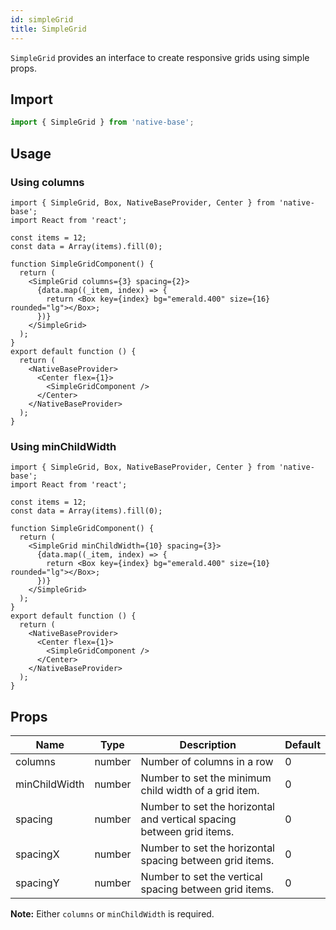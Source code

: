 ```yaml
---
id: simpleGrid
title: SimpleGrid
---
```


`SimpleGrid` provides an interface to create responsive grids using simple props.

## Import

```jsx
import { SimpleGrid } from 'native-base';
```

## Usage

### Using columns

```SnackPlayer name=SimpleGrid%20Usage
import { SimpleGrid, Box, NativeBaseProvider, Center } from 'native-base';
import React from 'react';

const items = 12;
const data = Array(items).fill(0);

function SimpleGridComponent() {
  return (
    <SimpleGrid columns={3} spacing={2}>
      {data.map((_item, index) => {
        return <Box key={index} bg="emerald.400" size={16} rounded="lg"></Box>;
      })}
    </SimpleGrid>
  );
}
export default function () {
  return (
    <NativeBaseProvider>
      <Center flex={1}>
        <SimpleGridComponent />
      </Center>
    </NativeBaseProvider>
  );
}
```

### Using minChildWidth

```SnackPlayer name=SimpleGrid%20minWidthChild
import { SimpleGrid, Box, NativeBaseProvider, Center } from 'native-base';
import React from 'react';

const items = 12;
const data = Array(items).fill(0);

function SimpleGridComponent() {
  return (
    <SimpleGrid minChildWidth={10} spacing={3}>
      {data.map((_item, index) => {
        return <Box key={index} bg="emerald.400" size={10} rounded="lg"></Box>;
      })}
    </SimpleGrid>
  );
}
export default function () {
  return (
    <NativeBaseProvider>
      <Center flex={1}>
        <SimpleGridComponent />
      </Center>
    </NativeBaseProvider>
  );
}
```

## Props

| Name          | Type   | Description                                                           | Default |
| ------------- | ------ | --------------------------------------------------------------------- | ------- |
| columns       | number | Number of columns in a row                                            | 0       |
| minChildWidth | number | Number to set the minimum child width of a grid item.                 | 0       |
| spacing       | number | Number to set the horizontal and vertical spacing between grid items. | 0       |
| spacingX      | number | Number to set the horizontal spacing between grid items.              | 0       |
| spacingY      | number | Number to set the vertical spacing between grid items.                | 0       |

**Note:** Either `columns` or `minChildWidth` is required.
